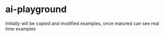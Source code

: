 # ai-playground

Initially will be copied and modified examples, once matured can see real time examples
